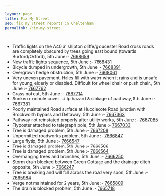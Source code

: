 ```yaml
---

layout: page
title: Fix My Street
seo: fix my street reports in Cheltenham
permalink: /fix-my-street

---
```


<!-- fix_marker starts -->

- Traffic lights on the A40 at shipton oliffe/gloucester Road cross roads are completely obscured by trees going east bound (towards Burford/Oxford), 5th June :- [7668659](https://www.fixmystreet.com/report/7668659)
- New traffic lights sequence, 5th June :- [7668431](https://www.fixmystreet.com/report/7668431)
- Bicycle dumped in undergrowth, 5th June :- [7668391](https://www.fixmystreet.com/report/7668391)
- Overgrown hedge obstruction, 5th June :- [7668061](https://www.fixmystreet.com/report/7668061)
- Very uneven pavement. Holes fill with water when it rains and is unsafe for young, elderly or disabled. Difficult for wheel chair or push chair., 5th June :- [7667762](https://www.fixmystreet.com/report/7667762)
- Grass not cut, 5th June :- [7667714](https://www.fixmystreet.com/report/7667714)
- Sunken manhole cover ...trip hazard & sinkage of pathway, 5th June :- [7667381](https://www.fixmystreet.com/report/7667381)
- Poorly maintained Road surface at Hucclecote Road junction with Brockworth bypass and Deltaway, 5th June :- [7667363](https://www.fixmystreet.com/report/7667363)
- Pathway not reinstated properly after utility works, 5th June :- [7667085](https://www.fixmystreet.com/report/7667085)
- Flyposter attached to telegraph pole, 5th June :- [7667033](https://www.fixmystreet.com/report/7667033)
- Tree is damaged problem, 5th June :- [7667208](https://www.fixmystreet.com/report/7667208)
- Unpermitted roadworks problem, 5th June :- [7666847](https://www.fixmystreet.com/report/7666847)
- Large flytip, 5th June :- [7666547](https://www.fixmystreet.com/report/7666547)
- Tree is damaged problem, 5th June :- [7666566](https://www.fixmystreet.com/report/7666566)
- Tree is damaged problem, 5th June :- [7666564](https://www.fixmystreet.com/report/7666564)
- Overhanging trees and branches, 5th June :- [7666250](https://www.fixmystreet.com/report/7666250)
- Storm drain blocked between Green Cottage and the drainage ditch opposite, 5th June :- [7666247](https://www.fixmystreet.com/report/7666247)
- Tree is breaking and will fall across the road very soon, 5th June :- [7665984](https://www.fixmystreet.com/report/7665984)
- Verge not maintained for 2 years, 5th June :- [7665809](https://www.fixmystreet.com/report/7665809)
- The drain is blocked problem, 5th June :- [7665718](https://www.fixmystreet.com/report/7665718)

<!-- fix_marker ends -->